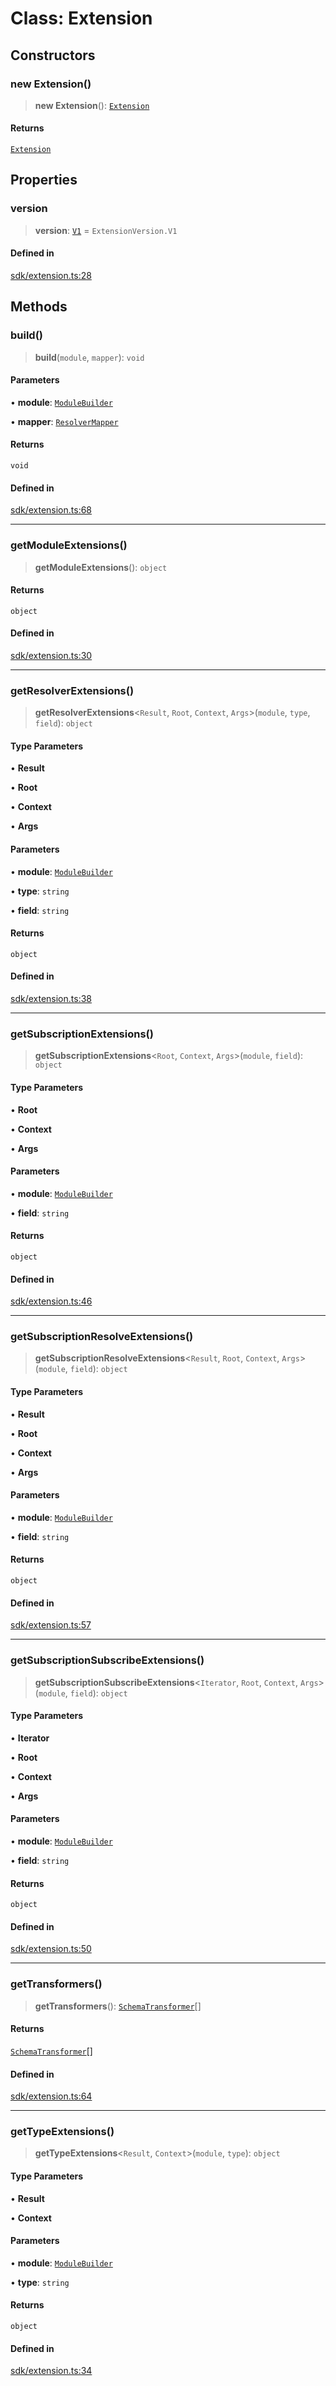 # Class: Extension

## Constructors

### new Extension()

> **new Extension**(): [`Extension`](Extension.md)

#### Returns

[`Extension`](Extension.md)

## Properties

### version

> **version**: [`V1`](../enumerations/ExtensionVersion.md#v1) = `ExtensionVersion.V1`

#### Defined in

[sdk/extension.ts:28](https://github.com/andreisergiu98/baeta/blob/277f62f15bfdecc05d507a84e60b62e5bc08a747/packages/core/sdk/extension.ts#L28)

## Methods

### build()

> **build**(`module`, `mapper`): `void`

#### Parameters

• **module**: [`ModuleBuilder`](ModuleBuilder.md)

• **mapper**: [`ResolverMapper`](ResolverMapper.md)

#### Returns

`void`

#### Defined in

[sdk/extension.ts:68](https://github.com/andreisergiu98/baeta/blob/277f62f15bfdecc05d507a84e60b62e5bc08a747/packages/core/sdk/extension.ts#L68)

***

### getModuleExtensions()

> **getModuleExtensions**(): `object`

#### Returns

`object`

#### Defined in

[sdk/extension.ts:30](https://github.com/andreisergiu98/baeta/blob/277f62f15bfdecc05d507a84e60b62e5bc08a747/packages/core/sdk/extension.ts#L30)

***

### getResolverExtensions()

> **getResolverExtensions**\<`Result`, `Root`, `Context`, `Args`\>(`module`, `type`, `field`): `object`

#### Type Parameters

• **Result**

• **Root**

• **Context**

• **Args**

#### Parameters

• **module**: [`ModuleBuilder`](ModuleBuilder.md)

• **type**: `string`

• **field**: `string`

#### Returns

`object`

#### Defined in

[sdk/extension.ts:38](https://github.com/andreisergiu98/baeta/blob/277f62f15bfdecc05d507a84e60b62e5bc08a747/packages/core/sdk/extension.ts#L38)

***

### getSubscriptionExtensions()

> **getSubscriptionExtensions**\<`Root`, `Context`, `Args`\>(`module`, `field`): `object`

#### Type Parameters

• **Root**

• **Context**

• **Args**

#### Parameters

• **module**: [`ModuleBuilder`](ModuleBuilder.md)

• **field**: `string`

#### Returns

`object`

#### Defined in

[sdk/extension.ts:46](https://github.com/andreisergiu98/baeta/blob/277f62f15bfdecc05d507a84e60b62e5bc08a747/packages/core/sdk/extension.ts#L46)

***

### getSubscriptionResolveExtensions()

> **getSubscriptionResolveExtensions**\<`Result`, `Root`, `Context`, `Args`\>(`module`, `field`): `object`

#### Type Parameters

• **Result**

• **Root**

• **Context**

• **Args**

#### Parameters

• **module**: [`ModuleBuilder`](ModuleBuilder.md)

• **field**: `string`

#### Returns

`object`

#### Defined in

[sdk/extension.ts:57](https://github.com/andreisergiu98/baeta/blob/277f62f15bfdecc05d507a84e60b62e5bc08a747/packages/core/sdk/extension.ts#L57)

***

### getSubscriptionSubscribeExtensions()

> **getSubscriptionSubscribeExtensions**\<`Iterator`, `Root`, `Context`, `Args`\>(`module`, `field`): `object`

#### Type Parameters

• **Iterator**

• **Root**

• **Context**

• **Args**

#### Parameters

• **module**: [`ModuleBuilder`](ModuleBuilder.md)

• **field**: `string`

#### Returns

`object`

#### Defined in

[sdk/extension.ts:50](https://github.com/andreisergiu98/baeta/blob/277f62f15bfdecc05d507a84e60b62e5bc08a747/packages/core/sdk/extension.ts#L50)

***

### getTransformers()

> **getTransformers**(): [`SchemaTransformer`](../type-aliases/SchemaTransformer.md)[]

#### Returns

[`SchemaTransformer`](../type-aliases/SchemaTransformer.md)[]

#### Defined in

[sdk/extension.ts:64](https://github.com/andreisergiu98/baeta/blob/277f62f15bfdecc05d507a84e60b62e5bc08a747/packages/core/sdk/extension.ts#L64)

***

### getTypeExtensions()

> **getTypeExtensions**\<`Result`, `Context`\>(`module`, `type`): `object`

#### Type Parameters

• **Result**

• **Context**

#### Parameters

• **module**: [`ModuleBuilder`](ModuleBuilder.md)

• **type**: `string`

#### Returns

`object`

#### Defined in

[sdk/extension.ts:34](https://github.com/andreisergiu98/baeta/blob/277f62f15bfdecc05d507a84e60b62e5bc08a747/packages/core/sdk/extension.ts#L34)
